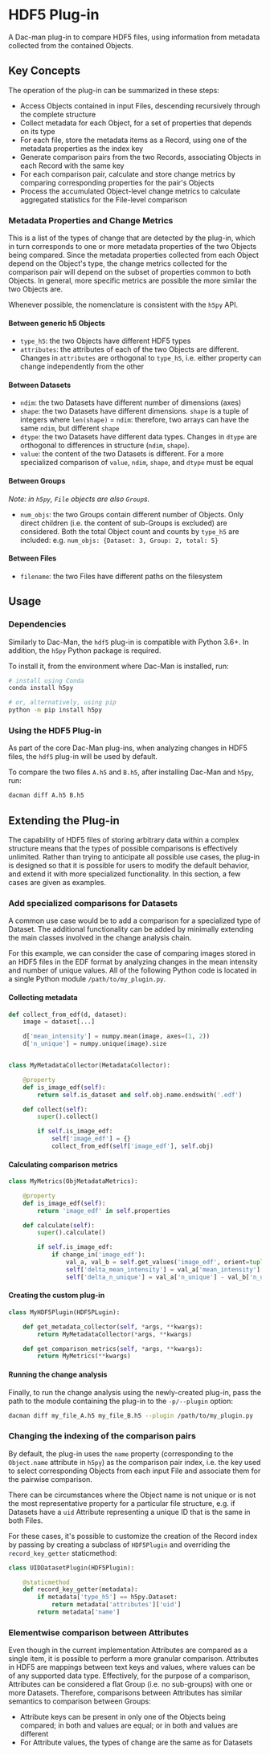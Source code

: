 # HDF5 Plug-in

A Dac-man plug-in to compare HDF5 files, using information from metadata collected from the contained Objects.

## Key Concepts

The operation of the plug-in can be summarized in these steps:

- Access Objects contained in input Files, descending recursively through the complete structure
- Collect metadata for each Object, for a set of properties that depends on its type
- For each file, store the metadata items as a Record, using one of the metadata properties as the index key
- Generate comparison pairs from the two Records, associating Objects in each Record with the same key
- For each comparison pair, calculate and store change metrics by comparing corresponding properties for the pair's Objects
- Process the accumulated Object-level change metrics to calculate aggregated statistics for the File-level comparison

### Metadata Properties and Change Metrics

This is a list of the types of change that are detected by the plug-in,
which in turn corresponds to one or more metadata properties of the two Objects being compared.
Since the metadata properties collected from each Object depend on the Object's type, the change metrics collected for the comparison pair will depend on the subset of properties common to both Objects.
In general, more specific metrics are possible the more similar the two Objects are.

Whenever possible, the nomenclature is consistent with the `h5py` API.

#### Between generic h5 Objects

- `type_h5`: the two Objects have different HDF5 types
- `attributes`: the attributes of each of the two Objects are different. Changes in `attributes` are orthogonal to `type_h5`, i.e. either property can change independently from the other

#### Between Datasets

- `ndim`: the two Datasets have different number of dimensions (axes)
- `shape`: the two Datasets have different dimensions. `shape` is a tuple of integers where `len(shape)` = `ndim`: therefore, two arrays can have the same `ndim`, but different `shape`
- `dtype`: the two Datasets have different data types. Changes in `dtype` are orthogonal to differences in structure (`ndim`, `shape`).
- `value`: the content of the two Datasets is different. For a more specialized comparison of `value`, `ndim`, `shape`, and `dtype` must be equal

#### Between Groups

*Note: in `h5py`, `File` objects are also `Group`s.*

- `num_objs`: the two Groups contain different number of Objects. Only direct children (i.e. the content of sub-Groups is excluded) are considered. Both the total Object count and counts by `type_h5` are included: e.g. `num_objs: {Dataset: 3, Group: 2, total: 5}`

#### Between Files

- `filename`: the two Files have different paths on the filesystem

## Usage

### Dependencies

Similarly to Dac-Man, the `hdf5` plug-in is compatible with Python 3.6+.
In addition, the `h5py` Python package is required.

To install it, from the environment where Dac-Man is installed, run:

```sh
# install using Conda
conda install h5py

# or, alternatively, using pip
python -m pip install h5py
```

### Using the HDF5 Plug-in

As part of the core Dac-Man plug-ins, when analyzing changes in HDF5 files, the `hdf5` plug-in will be used by default.

To compare the two files `A.h5` and `B.h5`, after installing Dac-Man and `h5py`, run:

```sh
dacman diff A.h5 B.h5
```

## Extending the Plug-in

The capability of HDF5 files of storing arbitrary data within a complex structure means that the types of possible comparisons is effectively unlimited.
Rather than trying to anticipate all possible use cases, the plug-in is designed so that it is possible for users to modify the default behavior, and extend it with more specialized functionality.
In this section, a few cases are given as examples.

### Add specialized comparisons for Datasets

A common use case would be to add a comparison for a specialized type of Dataset.
The additional functionality can be added by minimally extending the main classes involved in the change analysis chain.

For this example, we can consider the case of comparing images stored in an HDF5 files in the EDF format by analyzing changes in the mean intensity and number of unique values.
All of the following Python code is located in a single Python module `/path/to/my_plugin.py`.

#### Collecting metadata

```py
def collect_from_edf(d, dataset):
    image = dataset[...]

    d['mean_intensity'] = numpy.mean(image, axes=(1, 2))
    d['n_unique'] = numpy.unique(image).size


class MyMetadataCollector(MetadataCollector):

    @property
    def is_image_edf(self):
        return self.is_dataset and self.obj.name.endswith('.edf')

    def collect(self):
        super().collect()

        if self.is_image_edf:
            self['image_edf'] = {}
            collect_from_edf(self['image_edf'], self.obj)
```

#### Calculating comparison metrics

```py
class MyMetrics(ObjMetadataMetrics):

    @property
    def is_image_edf(self):
        return 'image_edf' in self.properties

    def calculate(self):
        super().calculate()

        if self.is_image_edf:
            if change_in('image_edf'):
                val_a, val_b = self.get_values('image_edf', orient=tuple)
                self['delta_mean_intensity'] = val_a['mean_intensity'] - val_b['mean_intensity']
                self['delta_n_unique'] = val_a['n_unique'] - val_b['n_unique']
```

#### Creating the custom plug-in

```py
class MyHDF5Plugin(HDF5PLugin):

    def get_metadata_collector(self, *args, **kwargs):
        return MyMetadataCollector(*args, **kwargs)

    def get_comparison_metrics(self, *args, **kwargs):
        return MyMetrics(**kwargs)
```

#### Running the change analysis

Finally, to run the change analysis using the newly-created plug-in, pass the path to the module containing the plug-in to the `-p/--plugin` option:

```sh
dacman diff my_file_A.h5 my_file_B.h5 --plugin /path/to/my_plugin.py
```

### Changing the indexing of the comparison pairs

By default, the plug-in uses the `name` property (corresponding to the `Object.name` attribute in `h5py`) as the comparison pair index,
i.e. the key used to select corresponding Objects from each input File and associate them for the pairwise comparison.

There can be circumstances where the Object name is not unique or is not the most representative property for a particular file structure,
e.g. if Datasets have a `uid` Attribute representing a unique ID that is the same in both Files.

For these cases, it's possible to customize the creation of the Record index by passing by creating a subclass of `HDF5Plugin` and overriding the `record_key_getter` staticmethod:

```py
class UIDDatasetPlugin(HDF5Plugin):

    @staticmethod
    def record_key_getter(metadata):
        if metadata['type_h5'] == h5py.Dataset:
            return metadata['attributes']['uid']
        return metadata['name']
```

### Elementwise comparison between Attributes

Even though in the current implementation Attributes are compared as a single item, it is possible to perform a more granular comparison.
Attributes in HDF5 are mappings between text keys and values, where values can be of any supported data type.
Effectively, for the purpose of a comparison, Attributes can be considered a flat Group (i.e. no sub-groups) with one or more Datasets.
Therefore, comparisons between Attributes has similar semantics to comparison between Groups:

- Attribute keys can be present in only one of the Objects being compared; in both and values are equal; or in both and values are different
- For Attribute values, the types of change are the same as for Datasets
